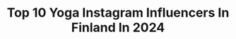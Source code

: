 ---
title: Top 10 Yoga Instagram Influencers In Finland In 2024
description: >-
  Find top yoga Instagram influencers in Finland in 2024. Most popular hashtags: #yoga #summer #summervibes #helsinki.
platform: Instagram
hits: 25
text_top: Identify the top-rated Instagram influencers on inBeat.
text_bottom: Our platform has 25 Instagram influencers like this in Finland for you to connect with.
profiles:
  - username: "kriselda"
    fullname: >-
      Kriselda Mustonen
    bio: >-
      Mindful and slow living — yoga teacher from Helsinki sharing beauty secrets, soft movement and nourishing recipes.
    location: "Finland"
    followers: 18312
    engagement: 104
    commentsToLikes: 0.004045
    id: ck13cwclf2hhg0i19uxbm92y1
    verified: false
    hashtags: "#lovestory, #empoweredbyscience, #skincare, #parisuhde"
  - username: "ttaruannikas"
    fullname: >-
      TARU ANNIKA
    bio: >-
      Healing, learning and growing🦋⁣⁣ ”You will get there, but now you’re here. ⁣ - And here is good.”⁣ ⁣ ⁣✨Books,nature&yogalover⁣ Singlemom to one cutie✨
    location: "Finland"
    followers: 1611
    engagement: 1707
    commentsToLikes: 0.198346
    id: ck6u6m0wngdro0j71gfciv63x
    verified: false
    hashtags: "#instablogit, #momandson, #instablogitfinland, #vanhemmuus"
  - username: "eevsku"
    fullname: >-
      Eveliina Tistelgren
    bio: >-
      Life is full of magic, love & adventures 🌙 Coach • Yoga Teacher 📍 Levi, Lapland ❄ Muutin Helsingistä Lappiin 🥇 Fitness World Champion '19
    location: "Finland"
    followers: 67424
    engagement: 497
    commentsToLikes: 0.008443
    id: ck13bo50twcn90i19rdsp8lf9
    verified: false
    hashtags: "#polarstartravel, #levilapland, #sparksyoursoul, #aurinkomatkat"
  - username: "essirundgren"
    fullname: >-
      Essi Rundgren
    bio: >-
      📱 Social media & content manager @novitaknits 🧘‍♀️ Knitting is my yoga 👉 @neulessi 📍Helsinki, Finland
    location: "Finland"
    followers: 3241
    engagement: 601
    commentsToLikes: 0.071810
    id: ck5ho32mgoudz0i11grsa9g48
    verified: false
    hashtags: "#virkkaaminen, #instaneulojat, #virkkaa, #knitter"
  - username: "iidapeltonen"
    fullname: >-
      Iida Peltonen | Opiskelu
    bio: >-
      🤸🏼‍♀️Tasapainottelemassa .. oikiksessa ⚖ @universityofhelsinki .. ja psykalla 🧠 @uniuef ✉ Ota yhteyttä: iidapeltonen@hotmail.com 📍 Helsinki, Finland
    location: "Finland"
    followers: 7963
    engagement: 747
    commentsToLikes: 0.022454
    id: ck8tbvy76xcxj0j78ec3duzjv
    verified: false
    hashtags: "#handstandpractice, #handstandprogress, #handstandlover, #handstandjourney"
  - username: "greenwindowfinlandnuuksio"
    fullname: >-
      A man from the forest
    bio: >-
      All photos mine, taken with phone . Every year min 300 days in the forest, I hug the trees. Guide. Sunsets. Poems. Food from nature www.greenwindow.fi
    location: "Finland"
    followers: 12318
    engagement: 600
    commentsToLikes: 0.042027
    id: ck5hfi96exlvh0i117cx4u6ve
    verified: false
    hashtags: "#yourshotphotographer, #reflection, #wanderlust, #everything"
  - username: "ddanikay"
    fullname: >-
      Daniela Kälviläinen
    bio: >-
      TRAVEL DIARY 🛩️ / OUTFIT IDEAS 🤎 📍Greece from Finland 🇫🇮 🧸🎞️🧺🍪🧋 discount codes & links for my favorite every day pieces⬇️
    location: "Finland"
    followers: 3930
    engagement: 489
    commentsToLikes: 0.025137
    id: ckap1u93aw6c70i7829cf65ip
    verified: false
    hashtags: "#workout, #myprotein, #workoutmotivation, #gymwear"
  - username: "imsagr"
    fullname: >-
      Walid Al-Shahin
    bio: >-
      | Menswear | Fashion | Lifestyle | 🌍 Finland 🇫🇮 | Espoo📍 🏷@pulsnutritionfinland ( CODE : WALID ) -25% ✉️ For business inquiries DM
    location: "Finland"
    followers: 12344
    engagement: 477
    commentsToLikes: 0.051346
    id: ck0w4e6rey53j0i19svsiy9od
    verified: false
    hashtags: "#mainos, #menstyle, #suomi, #helsinki"
  - username: "leighewin"
    fullname: >-
      Leigh Ewin
    bio: >-
      Breathwork facilitator | Cold exposure expert | Educator ⬇️Links for courses, breathing gear and more
    location: "Finland"
    followers: 22273
    engagement: 147
    commentsToLikes: 0.063094
    id: ck13czbs02vup0i19wt4jlcua
    verified: false
    hashtags: "#inspirit, #letgo, #love, #breathhold"
  - username: "laura.kaartinen"
    fullname: >-
      Laura Kaartinen | ʜᴇᴀʟᴛʜʏ | ᴄᴏᴏʟ ᴍᴏᴍ | ᴇɴᴛʀᴇᴘʀᴇɴᴇᴜʀ
    bio: >-
      Behind a happy life is not a perfect life,but finding a balance with yourself.💛 Wellness coach @laurak_valmennus Owner @greenfitruoholahti 🍀 Links👇🏽
    location: "Finland"
    followers: 15913
    engagement: 52
    commentsToLikes: 0.013113
    id: ck9hck99glsd90j78hx3r1844
    verified: false
    hashtags: "#hyvinvointivalmentaja, #el, #tasapaino, #homesweethome"
---